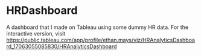 # HRDashboard
A dashboard that I made on Tableau using some dummy HR data. For the interactive version, visit https://public.tableau.com/app/profile/ethan.mays/viz/HRAnalyticsDashboard_17063055085830/HRAnalyticsDashboard
